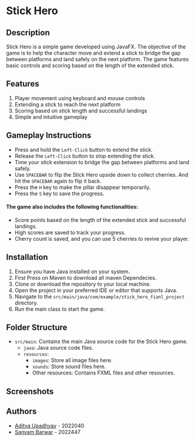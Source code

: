 
# Stick Hero

## Description

Stick Hero is a simple game developed using JavaFX. The objective of the game is to help the character move and extend a stick to bridge the gap between platforms and land safely on the next platform. The game features basic controls and scoring based on the length of the extended stick.

## Features
1. Player movement using keyboard and mouse controls
2. Extending a stick to reach the next platform
3. Scoring based on stick length and successful landings 
4. Simple and intuitive gameplay

## Gameplay Instructions
- Press and hold the `Left-Click` button to extend the stick.
- Release the `Left-Click` button to stop extending the stick.
- Time your stick extension to bridge the gap between platforms and land safely.
- Use `SPACEBAR` to flip the Stick Hero upside down to collect cherries. And hit the `SPACEBAR` again to flip it back.
- Press the `H` key to make the pillar disappear temporarily.
- Press the `S` key to save the progress.
#### The game also includes the following functionalities:
- Score points based on the length of the extended stick and successful landings.
- High scores are saved to track your progress.
- Cherry count is saved, and you can use 5 cherries to revive your player.

## Installation
1. Ensure you have Java installed on your system.
2. First Press on Maven to download all maven Dependecies.
2. Clone or download the repository to your local machine.
3. Open the project in your preferred IDE or editor that supports Java.
4. Navigate to the `src/main/java/com/example/stick_hero_fianl_project` directory.
5. Run the main class to start the game. 

## Folder Structure
- `src/main`: Contains the main Java source code for the Stick Hero game.
  - `java`: Java source code files.
  - `resources`:
    - `images`: Store all image files here.
    - `sounds`: Store sound files here.
    - Other resources: Contains FXML files and other resources.

## Screenshots

## Authors

- [Aditya Upadhyay](https://github.com/op2adi) - 2022040
- [Sanyam Barwar](https://github.com/SanyamBK) - 2022447

